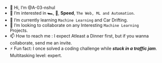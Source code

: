- 👋 Hi, I’m @A-03-nshul
- 👀 I’m interested in **🏎️**, 🛫, **Speed**, ```The Web, ML and Automation```.
- 🌱 I’m currently learning ```Machine Learning``` and Car Drifting.
- 💞️ I’m looking to collaborate on any Interesting ```Machine Learning``` Projects.
- 📫 How to reach me : I expect Atleast a Dinner first, but if you wanna collaborate, send me an invite.
- ⚡ Fun fact: I once solved a coding challenge while **_stuck in a traffic jam_**. Multitasking level: expert.

<!---
A-03-nshul/A-03-nshul is a ✨ special ✨ repository because its `README.md` (this file) appears on your GitHub profile.
You can click the Preview link to take a look at your changes.
--->

